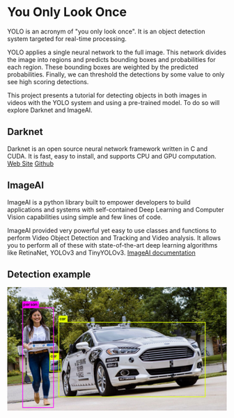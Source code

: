 # You Only Look Once

YOLO is an acronym of "you only look once". It is an object detection system targeted for real-time processing.

YOLO applies a single neural network to the full image. This network divides the image into regions and predicts bounding boxes and probabilities for each region. These bounding boxes are weighted by the predicted probabilities. Finally, we can threshold the detections by some value to only see high scoring detections.

This project presents a tutorial for detecting objects in both images in videos with the YOLO system and using a pre-trained model. To do so will explore Darknet and ImageAI.


## Darknet

Darknet is an open source neural network framework written in C and CUDA. It is fast, easy to install, and supports CPU and GPU computation. [Web Site](https://pjreddie.com/darknet/) [Github](https://github.com/pjreddie/darknet)


## ImageAI

ImageAI is a python library built to empower developers to build applications and systems with self-contained Deep Learning and Computer Vision capabilities using simple and few lines of code.

ImageAI provided very powerful yet easy to use classes and functions to perform Video Object Detection and Tracking and Video analysis. It allows you to perform all of these with state-of-the-art deep learning algorithms like RetinaNet, YOLOv3 and TinyYOLOv3. [ImageAI documentation](https://imageai.readthedocs.io/en/latest/video/index.html)

## Detection example

<p align="center">
  <img src="data/yolo_image.png" width="700" title="detection">
</p>
